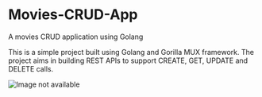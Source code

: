 # Movies-CRUD-App
A movies CRUD application using Golang

This is a simple project built using Golang and Gorilla MUX framework. The project aims in building REST APIs to support CREATE, GET, UPDATE and DELETE calls. 

![Image not available](http://https://miro.medium.com/v2/resize:fit:1246/format:webp/1*hV308VnNWS1xlrSaztOHkw.png/to/img.png)

